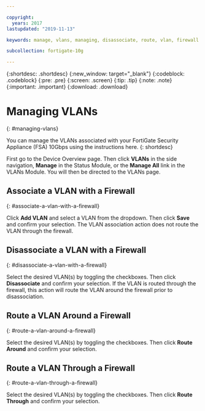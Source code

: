 ```yaml
---

copyright:
  years: 2017
lastupdated: "2019-11-13"

keywords: manage, vlans, managing, disassociate, route, vlan, firewall

subcollection: fortigate-10g

---
```


{:shortdesc: .shortdesc}
{:new_window: target="_blank"}
{:codeblock: .codeblock}
{:pre: .pre}
{:screen: .screen}
{:tip: .tip}
{:note: .note}
{:important: .important}
{:download: .download}

# Managing VLANs
{: #managing-vlans}

You can manage the VLANs associated with your FortiGate Security Appliance (FSA) 10Gbps using the instructions here.
{: shortdesc}

First go to the Device Overview page.  Then click **VLANs** in the side navigation, **Manage** in the Status Module, or the **Manage All** link in the VLANs Module. You will then be directed to the VLANs page.

## Associate a VLAN with a Firewall
{: #associate-a-vlan-with-a-firewall}

Click **Add VLAN** and select a VLAN from the dropdown. Then click **Save** and confirm your selection.
The VLAN association action does not route the VLAN through the firewall.

## Disassociate a VLAN with a Firewall
{: #disassociate-a-vlan-with-a-firewall}

Select the desired VLAN(s) by toggling the checkboxes. Then click **Disassociate** and confirm your selection.
If the VLAN is routed through the firewall, this action will route the VLAN around the firewall prior to disassociation.

## Route a VLAN Around a Firewall
{: #route-a-vlan-around-a-firewall}

Select the desired VLAN(s) by toggling the checkboxes. Then click **Route Around** and confirm your selection.

## Route a VLAN Through a Firewall
{: #route-a-vlan-through-a-firewall}

Select the desired VLAN(s) by toggling the checkboxes. Then click **Route Through** and confirm your selection.
